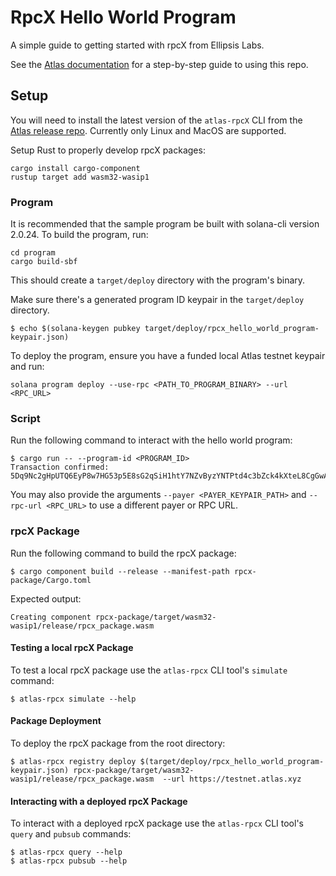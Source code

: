 # RpcX Hello World Program

A simple guide to getting started with rpcX from Ellipsis Labs.

See the [Atlas documentation](https://docs.atlas.xyz/rpc/rpcx/tutorial/custom) for a step-by-step guide to using this repo.

## Setup

You will need to install the latest version of the `atlas-rpcX` CLI from the [Atlas release repo](https://github.com/Ellipsis-Labs/atlas-release/releases). Currently only Linux and MacOS are supported.

Setup Rust to properly develop rpcX packages:

```shell
cargo install cargo-component
rustup target add wasm32-wasip1
```

### Program

It is recommended that the sample program be built with solana-cli
version 2.0.24. To build the program, run:

```shell
cd program
cargo build-sbf
```

This should create a `target/deploy` directory with the program's binary.

Make sure there's a generated program ID keypair in the `target/deploy` directory.

```shell
$ echo $(solana-keygen pubkey target/deploy/rpcx_hello_world_program-keypair.json)
```

To deploy the program, ensure you have a funded local Atlas testnet keypair and run:

```shell
solana program deploy --use-rpc <PATH_TO_PROGRAM_BINARY> --url <RPC_URL>
```

### Script

Run the following command to interact with the hello world program:

```shell
$ cargo run -- --program-id <PROGRAM_ID>
Transaction confirmed: 5Dq9Nc2gHpUTQ6EyP8w7HG53p5E8sG2qSiH1htY7NZvByzYNTPtd4c3bZck4kXteL8CgGwAwKb3JEy69r415r8gK
```

You may also provide the arguments `--payer <PAYER_KEYPAIR_PATH>` and `--rpc-url <RPC_URL>` to use a different payer or RPC URL.

### rpcX Package

Run the following command to build the rpcX package:

```shell
$ cargo component build --release --manifest-path rpcx-package/Cargo.toml
```

Expected output:

```
Creating component rpcx-package/target/wasm32-wasip1/release/rpcx_package.wasm
```

#### Testing a local rpcX Package

To test a local rpcX package use the `atlas-rpcx` CLI tool's `simulate` command:

```shell
$ atlas-rpcx simulate --help
```

#### Package Deployment

To deploy the rpcX package from the root directory:

```shell
$ atlas-rpcx registry deploy $(target/deploy/rpcx_hello_world_program-keypair.json) rpcx-package/target/wasm32-wasip1/release/rpcx_package.wasm  --url https://testnet.atlas.xyz
```

#### Interacting with a deployed rpcX Package

To interact with a deployed rpcX package use the `atlas-rpcx` CLI tool's `query` and `pubsub` commands:

```shell
$ atlas-rpcx query --help
$ atlas-rpcx pubsub --help
```
